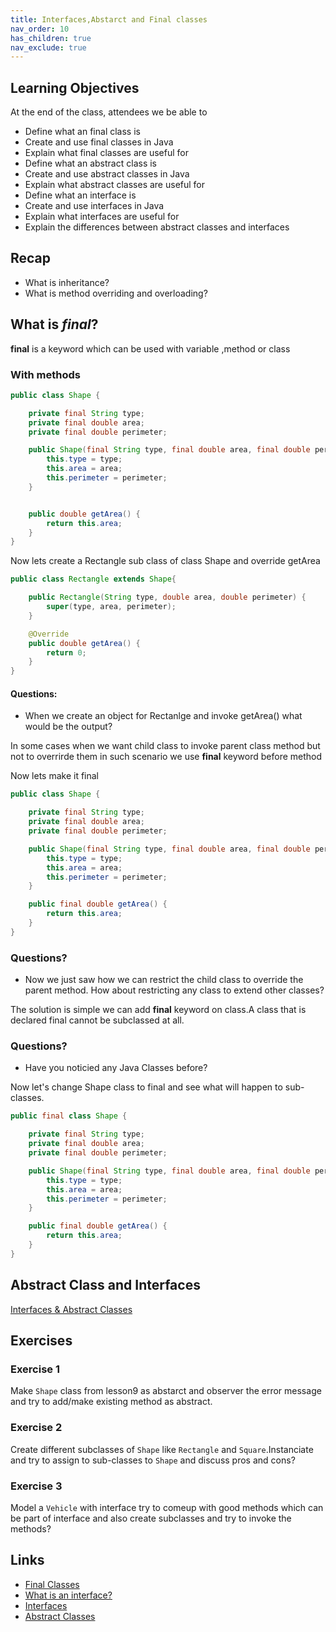 ```yaml
---
title: Interfaces,Abstarct and Final classes
nav_order: 10
has_children: true
nav_exclude: true
---
```


## Learning Objectives

At the end of the class, attendees we be able to

- Define what an final class is
- Create and use final classes in Java
- Explain what final classes are useful for
- Define what an abstract class is
- Create and use abstract classes in Java
- Explain what abstract classes are useful for
- Define what an interface is
- Create and use interfaces in Java
- Explain what interfaces are useful for
- Explain the differences between abstract classes and interfaces


## Recap
- What is inheritance?
- What is method overriding and overloading?


## What is _final_?

**final** is a keyword which can be used with variable ,method or class


### With methods
```java
public class Shape {

    private final String type;
    private final double area;
    private final double perimeter;

    public Shape(final String type, final double area, final double perimeter) {
        this.type = type;
        this.area = area;
        this.perimeter = perimeter;
    }


    public double getArea() {
        return this.area;
    }
}
```
Now lets create a Rectangle sub class of class Shape and override getArea

```java
public class Rectangle extends Shape{

    public Rectangle(String type, double area, double perimeter) {
        super(type, area, perimeter);
    }

    @Override
    public double getArea() {
        return 0;
    }
}
```

#### Questions:
- When we create an object for Rectanlge and invoke getArea() what would be the output?


In some cases when we want child class to invoke parent class method but not to overrirde them in such scenario we use **final** keyword before method

Now lets make it final
```java
public class Shape {

    private final String type;
    private final double area;
    private final double perimeter;

    public Shape(final String type, final double area, final double perimeter) {
        this.type = type;
        this.area = area;
        this.perimeter = perimeter;
    }

    public final double getArea() {
        return this.area;
    }
}
```

### Questions?
- Now we just saw how we can restrict the child class to override the parent method. How about restricting any class to extend other classes?



The solution is simple we can add **final** keyword on class.A class that is declared final cannot be subclassed at all.

### Questions?
- Have you noticied any Java Classes before?

Now let's change Shape class to final and see what will happen to sub-classes.

```java
public final class Shape {

    private final String type;
    private final double area;
    private final double perimeter;

    public Shape(final String type, final double area, final double perimeter) {
        this.type = type;
        this.area = area;
        this.perimeter = perimeter;
    }

    public final double getArea() {
        return this.area;
    }
}
```


## Abstract Class and Interfaces
[Interfaces & Abstract Classes](https://speakerdeck.com/ftchirou/interfaces-and-abstract-classes-in-java)

## Exercises

### Exercise 1 
Make `Shape` class from lesson9 as abstarct and observer the error message and try to add/make existing method as abstract.

### Exercise 2
Create different subclasses of `Shape` like `Rectangle` and `Square`.Instanciate and try to assign to sub-classes to `Shape` and discuss pros and cons?

### Exercise 3
Model a `Vehicle` with interface try to comeup with good methods which can be part of interface
and also create subclasses and try to invoke the methods?

## Links
- [Final Classes](https://docs.oracle.com/javase/tutorial/java/IandI/final.html)
- [What is an interface?](https://docs.oracle.com/javase/tutorial/java/concepts/interface.html)
- [Interfaces](https://docs.oracle.com/javase/tutorial/java/IandI/createinterface.html)
- [Abstract Classes](https://docs.oracle.com/javase/tutorial/java/IandI/abstract.html)